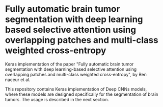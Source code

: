 # Fully automatic brain tumor segmentation with deep learning based selective attention using overlapping patches and multi-class weighted cross-entropy
Keras implementation of the paper "Fully automatic brain tumor segmentation with deep learning-based selective attention using overlapping patches and multi-class weighted cross-entropy", by  Ben naceur et al.

This repository contains Keras implementation of Deep CNNs models, where these models are designed specifically for the segmentation of brain tumors. The usage is described in the next section.

